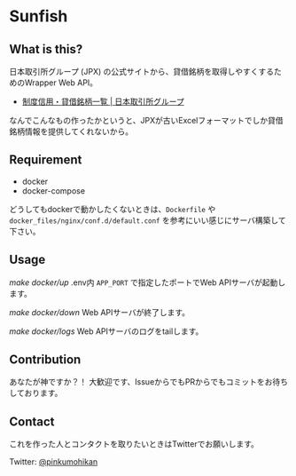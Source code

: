 # Sunfish

## What is this?
日本取引所グループ (JPX) の公式サイトから、貸借銘柄を取得しやすくするためのWrapper Web API。
* [制度信用・貸借銘柄一覧 | 日本取引所グループ](https://www.jpx.co.jp/listing/others/margin/index.html)

なんでこんなもの作ったかというと、JPXが古いExcelフォーマットでしか貸借銘柄情報を提供してくれないから。


## Requirement
* docker
* docker-compose

どうしてもdockerで動かしたくないときは、`Dockerfile` や `docker_files/nginx/conf.d/default.conf` を参考にいい感じにサーバ構築して下さい。


## Usage
*make docker/up*
.env内 `APP_PORT` で指定したポートでWeb APIサーバが起動します。

*make docker/down*
Web APIサーバが終了します。

*make docker/logs*
Web APIサーバのログをtailします。


## Contribution
あなたが神ですか？！
大歓迎です、IssueからでもPRからでもコミットをお待ちしております。


## Contact
これを作った人とコンタクトを取りたいときはTwitterでお願いします。

Twitter: [@pinkumohikan](https://twitter.com/pinkumohikan)


